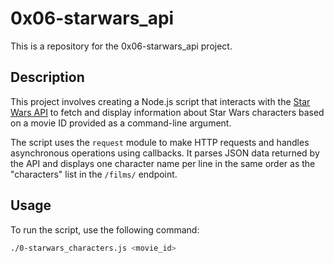 # 0x06-starwars_api

This is a repository for the 0x06-starwars_api project.

## Description

This project involves creating a Node.js script that interacts with the [Star Wars API](https://swapi-api.alx-tools.com/) to fetch and display information about Star Wars characters based on a movie ID provided as a command-line argument.

The script uses the `request` module to make HTTP requests and handles asynchronous operations using callbacks. It parses JSON data returned by the API and displays one character name per line in the same order as the "characters" list in the `/films/` endpoint.

## Usage

To run the script, use the following command:

```bash
./0-starwars_characters.js <movie_id>